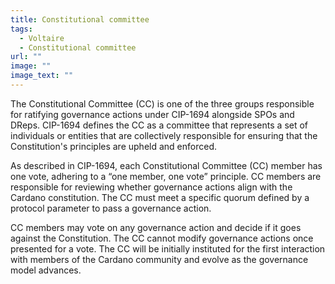 ```yaml
---
title: Constitutional committee
tags:
  - Voltaire
  - Constitutional committee
url: ""
image: ""
image_text: ""
---
```


The Constitutional Committee (CC) is one of the three groups responsible for ratifying governance actions under CIP-1694 alongside SPOs and DReps. CIP-1694 defines the CC as a committee that represents a set of individuals or entities that are collectively responsible for ensuring that the Constitution's principles are upheld and enforced.

As described in CIP-1694, each Constitutional Committee (CC) member has one vote, adhering to a “one member, one vote” principle. CC members are responsible for reviewing whether governance actions align with the Cardano constitution. The CC must meet a specific quorum defined by a protocol parameter to pass a governance action.

CC members may vote on any governance action and decide if it goes against the Constitution. The CC cannot modify governance actions once presented for a vote. The CC will be initially instituted for the first interaction with members of the Cardano community and evolve as the governance model advances.

